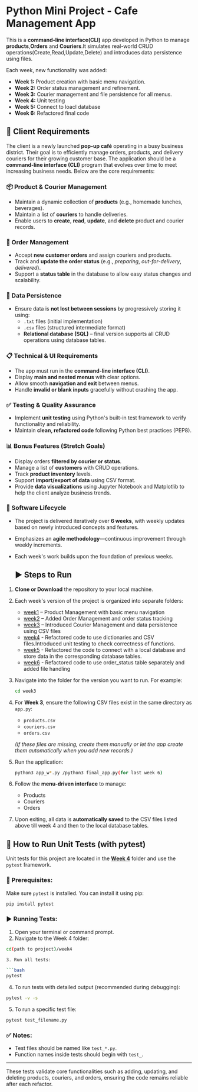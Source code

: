 # Python Mini Project - Cafe Management App
This is a **command-line interface(CLI)** app developed in Python to manage **products**,**Orders** and **Couriers**.It simulates real-world CRUD operations(Create,Read,Update,Delete) and introduces data persistence using files.

Each week, new functionality was added:
- **Week 1:** Product creation with basic menu navigation.
- **Week 2:** Order status management and refinement.
- **Week 3:** Courier management and file persistence for all menus.
- **Week 4:** Unit testing
- **Week 5:** Connect to loacl database
- **Week 6:** Refactored final code 

## 📌 Client Requirements

The client is a newly launched **pop-up café** operating in a busy business district. Their goal is to efficiently manage orders, products, and delivery couriers for their growing customer base. The application should be a **command-line interface (CLI)** program that evolves over time to meet increasing business needs. Below are the core requirements:

### 📦 Product & Courier Management
- Maintain a dynamic collection of **products** (e.g., homemade lunches, beverages).
- Maintain a list of **couriers** to handle deliveries.
- Enable users to **create**, **read**, **update**, and **delete** product and courier records.

### 📑 Order Management
- Accept **new customer orders** and assign couriers and products.
- Track and **update the order status** (e.g., _preparing_, _out-for-delivery_, _delivered_).
- Support a **status table** in the database to allow easy status changes and scalability.

### 💾 Data Persistence
- Ensure data is **not lost between sessions** by progressively storing it using:
  - `.txt` files (initial implementation)
  - `.csv` files (structured intermediate format)
  - **Relational database (SQL)** – final version supports all CRUD operations using database tables.

### 📋 Technical & UI Requirements
- The app must run in the **command-line interface (CLI)**.
- Display **main and nested menus** with clear options.
- Allow smooth **navigation and exit** between menus.
- Handle **invalid or blank inputs** gracefully without crashing the app.

### ✅ Testing & Quality Assurance
- Implement **unit testing** using Python's built-in test framework to verify functionality and reliability.
- Maintain **clean, refactored code** following Python best practices (PEP8).

### 📊 Bonus Features (Stretch Goals)
- Display orders **filtered by courier or status**.
- Manage a list of **customers** with CRUD operations.
- Track **product inventory** levels.
- Support **import/export of data** using CSV format.
- Provide **data visualizations** using Jupyter Notebook and Matplotlib to help the client analyze business trends.

### 🔄 Software Lifecycle
- The project is delivered iteratively over **6 weeks**, with weekly updates based on newly introduced concepts and features.
- Emphasizes an **agile methodology**—continuous improvement through weekly increments.
- Each week's work builds upon the foundation of previous weeks.


  ## ▶️ Steps to Run

1. **Clone or Download** the repository to your local machine.

2. Each week's version of the project is organized into separate folders:
   - [week1](https://github.com/DE-X6-LM/Prajakta-portfolio/blob/main/mini-project/week1/sources/app_w1.py) – Product Management with basic menu navigation
   - [week2](https://github.com/DE-X6-LM/Prajakta-portfolio/blob/main/mini-project/week2/sources/app_w2.py) – Added Order Management and order status tracking
   - [week3](https://github.com/DE-X6-LM/Prajakta-portfolio/blob/main/mini-project/week3/sources/app_w3.py) – Introduced Courier Management and data persistence using CSV files
   - [week4](https://github.com/DE-X6-LM/Prajakta-portfolio/tree/main/mini-project/week4/sources/app_w4.py) - Refactored code to use dictionaries and CSV files.Introduced unit testing to check correctness of functions.
   - [week5](https://github.com/DE-X6-LM/Prajakta-portfolio/tree/main/mini-project/week5/sources/app_w5.py) - Refactored the code to connect with a local database and store data in the corresponding database tables.
   - [week6](https://github.com/DE-X6-LM/Prajakta-portfolio/tree/main/mini-project/week6/sources/final_app.py) - Refactored code to use order_status table separately and added file handling
3. Navigate into the folder for the version you want to run. For example:
   ```bash
   cd week3
   ```
4. For **Week 3**, ensure the following CSV files exist in the same directory as `app.py`:
   - `products.csv`
   - `couriers.csv`
   - `orders.csv`

   *(If these files are missing, create them manually or let the app create them automatically when you add new records.)*

5. Run the application:
   ```bash
   python3 app_w*.py /python3 final_app.py(for last week 6)
   ```

6. Follow the **menu-driven interface** to manage:
   - Products
   - Couriers
   - Orders 

7. Upon exiting, all data is **automatically saved** to the CSV files listed above till week 4 and then to the local database tables.



## 🧪 How to Run Unit Tests (with pytest)

Unit tests for this project are located in the [**Week 4**](https://github.com/DE-X6-LM/Prajakta-portfolio/tree/main/mini-project/week4/sources) folder and use the `pytest` framework.

### 🔧 Prerequisites:
Make sure `pytest` is installed. You can install it using pip:

```bash
pip install pytest
```

### ▶️ Running Tests:

1. Open your terminal or command prompt.
2. Navigate to the Week 4 folder:

```bash
cd(path to project)/week4

3. Run all tests:

```bash
pytest
```

4. To run tests with detailed output (recommended during debugging):

```bash
pytest -v -s
```

5. To run a specific test file:

```bash
pytest test_filename.py
```

### ✅ Notes:
- Test files should be named like `test_*.py`.
- Function names inside tests should begin with `test_`.

---

These tests validate core functionalities such as adding, updating, and deleting products, couriers, and orders, ensuring the code remains reliable after each refactor.
